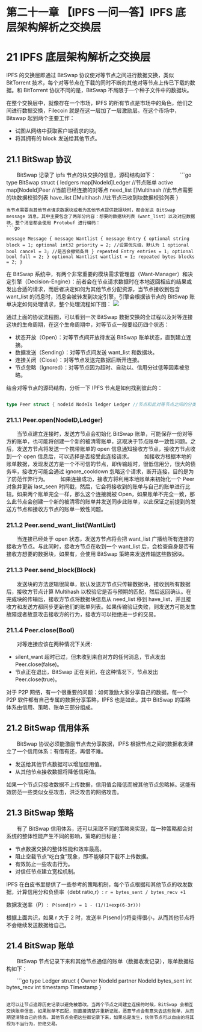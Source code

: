 # 第二十一章 【IPFS 一问一答】IPFS 底层架构解析之交换层

# 21 IPFS 底层架构解析之交换层

IPFS 的交换层即通过 BitSwap 协议使对等节点之间进行数据交换，类似 BitTorrent 技术，每个对等节点在下载的同时不断向其他对等节点上传已下载的数据。和 BitTorrent 协议不同的是，BitSwap 不局限于一个种子文件中的数据块。

在整个交换层中，就像存在一个市场，IPFS 的所有节点是市场中的角色，他们之间进行数据交换，Filecoin 就是在这一层加了一层激励层。在这个市场中，Bitswap 起到两个主要工作：

*   试图从网络中获取客户端请求的块。
*   将其拥有的 block 发送给其他节点。

## 21.1 BitSwap 协议

  BitSwap 记录了 ipfs 节点的块交换的信息，源码结构如下：      ```go type BitSwap struct { ledgers map[NodeId]Ledger //节点账单 active map[NodeId]Peer //当前已经连接的对等点 need_list []Multihash //此节点需要的块数据校验列表 have_list []Multihash //此节点已收到块数据校验列表 }

```
当节点需要向其他节点请求数据块或者为其他节点提供数据块时，都会发送 BitSwap message 消息，其中主要包含了两部分内容：想要的数据块列表（want_list）以及对应数据块，整个消息都会使用 Protobuf 进行编码： 
```go

message Message { message Wantlist { message Entry { optional string block = 1; optional int32 priority = 2; //设置优先级，默认为 1 optional bool cancel = 3; //是否会撤销条目 } repeated Entry entries = 1; optional bool full = 2; } optional Wantlist wantlist = 1; repeated bytes blocks = 2; }

```
在 BitSwap 系统中，有两个非常重要的模块需求管理器（Want-Manager）和决定引擎（Decision-Engine）：前者会在节点请求数据时在本地返回相应的结果或发出合适的请求，而后者决定如何为其他节点分配资源，当节点接收到包含 want_list 的消息时，消息会被转发到决定引擎，引擎会根据该节点的 BitSwap 账单决定如何处理请求，整个处理流程如下图：
![](http://image.chaindesk.cn/ipfs8%E5%B1%82%E4%B9%8B%E5%9D%97%E4%BA%A4%E6%8D%A2.png/mark)

通过上面的协议流程图，可以看到一次 BitSwap 数据交换的全过程以及对等连接这块的生命周期，在这个生命周期中，对等节点一般要经历四个状态：

- 状态开放（Open）：对等节点间开放待发送 BitSwap 账单状态，直到建立连接。
- 数据发送（Sending）：对等节点间发送 want_list 和数据块。
- 连接关闭（Close）：对等节点发送完数据后断开连接。
- 节点忽略（Ignored）：对等节点因为超时、自动以、信用分过低等因素被忽略。

结合对等节点的源码结构，分析一下 IPFS 节点是如何找到彼此的： 
```go

type Peer struct { nodeid NodeIs ledger Ledger //节点和此对等节点之间的分类账单 last_seen Timestamp //最后收到消息的时间戳 want_list []Multihash //需要的所有块校验 } // 协议接口 interface Peer { open (nodeid:NodeId,ledger:Ledger); send_want_list(want_list:WantList); send_block(block:Block) -> (complete:Bool); close(final:Bool); }

```
 ### 21.1.1 Peer.open(NodeID,Ledger)

  当节点建立连接时，发送方节点会初始化 BitSwap 账单，可能保存一份对等方的账单，也可能将创建一个新的被清零账单，这取决于节点账单一致性问题。之后，发送方节点将发送一个携带账单的 open 信息通知接收方节点，接收方节点收到一个 open 信息后，可以选择是否接受此连接请求。
  如接收方根据本地的账单数据，发现发送方是一个不可信的节点，即传输超时，很低信用分，很大的债务率，接收方可能会通过 ignore_cooldown 忽略这个请求，断开连接，目的是为了防范作弊行为。
  如果连接成功，接收方将利用本地账单来初始化一个 Peer 对象并更新 last_seen 时间戳，然后，它会将接收到的账单与自己的账单进行比较。如果两个账单完全一样，那么这个连接就被 Open，如果账单不完全一致，那么此节点会创建一个新的被清零的账单并发送同步此账单，以此保证之前提到的发送方节点和接收方节点的账单一致性问题。

### 21.1.2 Peer.send_want_list(WantList)

  当连接已经处于 open 状态，发送方节点将会把 want_list 广播给所有连接的接收方节点。与此同时，接收方节点在收到一个 want_list 后，会检查自身是否有接收方想要的数据块，如果有，会使用 BitSwap 策略来发送传输这些数据块。

### 21.1.3 Peer.send_block(Block)

  发送块的方法逻辑很简单，默认发送方节点只传输数据块，接收到所有数据后，接收方节点计算 Multihash 以校验它是否与预期的匹配，然后返回确认。在完成块的传输后，接收方节点将数据块信息从 need_list 移到 have_list，并且接收方和发送方都同步更新他们的账单列表。如果传输验证失败，则发送方可能发生故障或者故意攻击接收方的行为，接收方可以拒绝进一步的交易。

### 21.1.4 Peer.close(Bool)

  对等连接应该在两种情况下关闭:

- silent_want 超时已过，但未收到来自对方的任何消息，节点发出 Peer.close(false)。
- 节点正在退出，BitSwap 正在关闭，在这种情况下，节点发出 Peer.close(true)。

对于 P2P 网络，有一个很重要的问题：如何激励大家分享自己的数据，每一个 P2P 软件都有自己专属的数据分享策略，IPFS 也是如此，其中 BitSwap 的策略体系由信用、策略、账单三部分组成。

## 21.2 BitSwap 信用体系

  BitSwap 协议必须能激励节点去分享数据，IPFS 根据节点之间的数据收发建立了一个信用体系：有借有还，再借不难。

- 发送给其他节点数据可以增加信用值。
- 从其他节点接收数据将降低信用值。

如果一个节点只接收数据不上传数据，信用值会降低而被其他节点忽略掉。这能有效防范一些类似女巫攻击，洪泛攻击的网络攻击。

## 21.3 BitSwap 策略

  有了 BitSwap 信用体系，还可以采取不同的策略来实现，每一种策略都会对系统的整体性能产生不同的影响，策略的目标是：

- 节点数据交换的整体性能和效率最高。
- 阻止空载节点“吃白食”现象，即不能够只下载不上传数据。
- 有效防止一些攻击行为。
- 对信任节点建立宽松机制。

IPFS 在白皮书里提供了一些参考的策略机制，每个节点根据和其他节点的收发数据，计算信用分和负债率（debt ratio,r）: `r = bytes_sent / bytes_recv +1`

数据发送率（P）:
` P(send|r) = 1 - (1/(1+exp(6-3r)))`

根据上面共识，如果 r 大于 2 时，发送率 P(send|r)将变得很小，从而其他节点将不会继续发送数据给自己。

## 21.4 BitSwap 账单

  BitSwap 节点记录下来和其他节点通信的账单（数据收发记录），账单数据结构如下：

  ```go
type Ledger struct {
    Owner NodeId
    partner NodeId
    bytes_sent int
    bytes_recv int
    timestamp Timestamp
}
```

这可以让节点追踪历史记录以避免被篡改。当两个节点之间建立连接的时候，BitSwap 会相互交换账单信息，如果账单不匹配，则直接清楚并重新记账，恶意节点会有意失去这些账单，从而期望清除自己的债务。其他节点会把这些都记录下来，如果总是发生，伙伴节点可以自由的将其视为不当行为，拒绝交易。